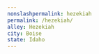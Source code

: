 ```yaml
---
﻿nonslashpermalink: hezekiah
permalink: /hezekiah/
alley: Hezekiah
city: Boise
state: Idaho
---
```

